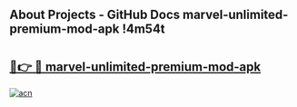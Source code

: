 ## About Projects - GitHub Docs marvel-unlimited-premium-mod-apk !4m54t

# <h2><a href="https://andorid.site?title=marvel-unlimited-premium-mod-apk&ref=19M">🔗👉 🔴 marvel-unlimited-premium-mod-apk</a></h2>

[![acn](https://github.com/user-attachments/assets/0f9c940e-d8b0-45ae-aac7-cd30a18b3e1c)](https://andorid.site?title=marvel-unlimited-premium-mod-apk&ref=19M)
